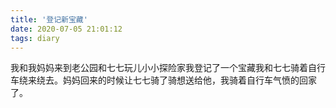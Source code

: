 ```yaml
---
title: '登记新宝藏'
date: 2020-07-05 21:01:12
tags: diary
---
```

我和我妈妈来到老公园和七七玩儿小小探险家我登记了一个宝藏我和七七骑着自行车绕来绕去。妈妈回来的时候让七七骑了骑想送给他，我骑着自行车气愤的回家了。
